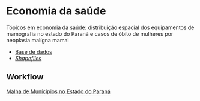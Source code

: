 # Economia da saúde

Tópicos em economia da saúde: distribuição espacial dos equipamentos de mamografia no estado do Paraná e casos de óbito de mulheres por neoplasia malígna mamal

- [Base de dados](https://github.com/rdurl0/economia_da_saude/tree/master/Tabelas)
- [_Shapefiles_](https://github.com/rdurl0/economia_da_saude/tree/master/shp)

## Workflow

[Malha de Munícipios no Estado do Paraná](https://github.com/rdurl0/economia_da_saude/blob/master/1_Malha_de_municipios_no_estado_do_Paran%C3%A1.md)
